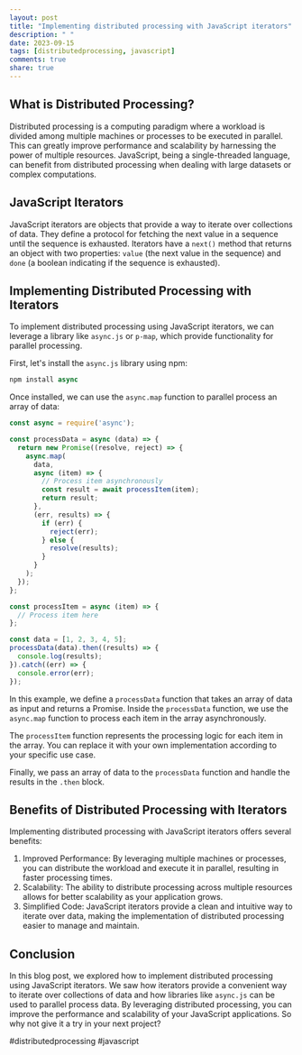```yaml
---
layout: post
title: "Implementing distributed processing with JavaScript iterators"
description: " "
date: 2023-09-15
tags: [distributedprocessing, javascript]
comments: true
share: true
---
```


## What is Distributed Processing?

Distributed processing is a computing paradigm where a workload is divided among multiple machines or processes to be executed in parallel. This can greatly improve performance and scalability by harnessing the power of multiple resources. JavaScript, being a single-threaded language, can benefit from distributed processing when dealing with large datasets or complex computations.

## JavaScript Iterators

JavaScript iterators are objects that provide a way to iterate over collections of data. They define a protocol for fetching the next value in a sequence until the sequence is exhausted. Iterators have a `next()` method that returns an object with two properties: `value` (the next value in the sequence) and `done` (a boolean indicating if the sequence is exhausted).

## Implementing Distributed Processing with Iterators

To implement distributed processing using JavaScript iterators, we can leverage a library like `async.js` or `p-map`, which provide functionality for parallel processing.

First, let's install the `async.js` library using npm:

```javascript
npm install async
```

Once installed, we can use the `async.map` function to parallel process an array of data:

```javascript
const async = require('async');

const processData = async (data) => {
  return new Promise((resolve, reject) => {
    async.map(
      data,
      async (item) => {
        // Process item asynchronously
        const result = await processItem(item);
        return result;
      },
      (err, results) => {
        if (err) {
          reject(err);
        } else {
          resolve(results);
        }
      }
    );
  });
};

const processItem = async (item) => {
  // Process item here
};

const data = [1, 2, 3, 4, 5];
processData(data).then((results) => {
  console.log(results);
}).catch((err) => {
  console.error(err);
});
```

In this example, we define a `processData` function that takes an array of data as input and returns a Promise. Inside the `processData` function, we use the `async.map` function to process each item in the array asynchronously.

The `processItem` function represents the processing logic for each item in the array. You can replace it with your own implementation according to your specific use case.

Finally, we pass an array of data to the `processData` function and handle the results in the `.then` block.

## Benefits of Distributed Processing with Iterators

Implementing distributed processing with JavaScript iterators offers several benefits:

1. Improved Performance: By leveraging multiple machines or processes, you can distribute the workload and execute it in parallel, resulting in faster processing times.
2. Scalability: The ability to distribute processing across multiple resources allows for better scalability as your application grows.
3. Simplified Code: JavaScript iterators provide a clean and intuitive way to iterate over data, making the implementation of distributed processing easier to manage and maintain.

## Conclusion

In this blog post, we explored how to implement distributed processing using JavaScript iterators. We saw how iterators provide a convenient way to iterate over collections of data and how libraries like `async.js` can be used to parallel process data. By leveraging distributed processing, you can improve the performance and scalability of your JavaScript applications. So why not give it a try in your next project?

#distributedprocessing #javascript